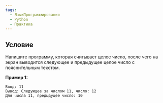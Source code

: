 ```yaml
---
tags:
  - ЯзыкПрограммирования
  - Python
  - Практика
---
```

## Условие

Напишите программу, которая считывает целое число, после чего на экран выводится следующее и предыдущее целое число с пояснительным текстом.

**Пример 1:**

	Ввод: 11
	Вывод: Следующее за числом 11, число: 12
	Для числа 11, предыдущее число: 10